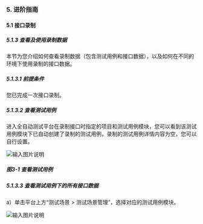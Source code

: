 ### 5. 进阶指南

#### 5.1 接口录制

##### 5.1.3 查看及使用录制数据

本节为您介绍如何查看录制数据（包含测试用例和接口数据），以及如何在不同的环境下使用录制的接口数据。

##### 5.1.3.1 前提条件

您已完成一次接口录制。

##### 5.1.3.2 查看测试用例

进入全自动测试平台在录制接口时指定的项目和测试用例模块，您可以看到该测试用例模块下已自动创建了录制的测试用例，录制的测试用例详情内容为空，您可以自行设置。

![输入图片说明](../../../images/SoFlu%E5%85%A8%E8%87%AA%E5%8A%A8%E6%B5%8B%E8%AF%95%E5%B9%B3%E5%8F%B0%E6%95%99%E7%A8%8B/5.%20%E8%BF%9B%E9%98%B6%E6%8C%87%E5%8D%97/1.%20%E6%8E%A5%E5%8F%A3%E5%BD%95%E5%88%B6/3-1.png)

##### 图3-1 查看测试用例

##### 5.1.3.3 查看测试用例下的所有接口数据

a）单击平台上方“测试场景 > 测试场景管理”，选择对应的测试用例模块。

![输入图片说明](../../../images/SoFlu%E5%85%A8%E8%87%AA%E5%8A%A8%E6%B5%8B%E8%AF%95%E5%B9%B3%E5%8F%B0%E6%95%99%E7%A8%8B/5.%20%E8%BF%9B%E9%98%B6%E6%8C%87%E5%8D%97/1.%20%E6%8E%A5%E5%8F%A3%E5%BD%95%E5%88%B6/3-2.png)
